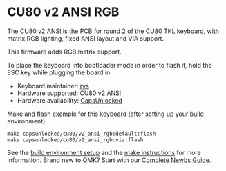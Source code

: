 # CU80 v2 ANSI RGB

The CU80 v2 ANSI is the PCB for round 2 of the CU80 TKL keyboard, with matrix RGB lighting, fixed ANSI layout and VIA support.

This firmware adds RGB matrix support.

To place the keyboard into bootloader mode in order to flash it, hold the ESC key while plugging the board in.

* Keyboard maintainer: [rys](https://github.com/rys)
* Hardware supported: CU80 v2 ANSI
* Hardware availability: [CapsUnlocked](https://caps-unlocked.com/cu80-round-2/)

Make and flash example for this keyboard (after setting up your build environment):

    make capsunlocked/cu80/v2_ansi_rgb:default:flash
    make capsunlocked/cu80/v2_ansi_rgb:via:flash
    
See the [build environment setup](https://docs.qmk.fm/#/getting_started_build_tools) and the [make instructions](https://docs.qmk.fm/#/getting_started_make_guide) for more information. Brand new to QMK? Start with our [Complete Newbs Guide](https://docs.qmk.fm/#/newbs).
